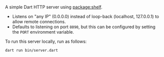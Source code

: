 A simple Dart HTTP server using [package:shelf](https://pub.dev/packages/shelf).

- Listens on "any IP" (0.0.0.0) instead of loop-back (localhost, 127.0.0.1) to
  allow remote connections.
- Defaults to listening on port `8090`, but this can be configured by setting
  the `PORT` environment variable.

To run this server locally, run as follows:

```bash
dart run bin/server.dart
```
